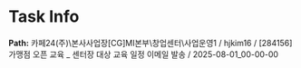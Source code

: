 # Task Info

**Path:** 카페24(주)\본사사업장\[CG]MI본부\창업센터\사업운영1 / hjkim16 / [284156] 가맹점 오픈 교육 _ 센터장 대상 교육 일정 이메일 발송 / 2025-08-01_00-00-00

